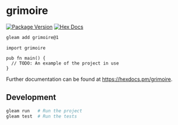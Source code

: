 # grimoire

[![Package Version](https://img.shields.io/hexpm/v/grimoire)](https://hex.pm/packages/grimoire)
[![Hex Docs](https://img.shields.io/badge/hex-docs-ffaff3)](https://hexdocs.pm/grimoire/)

```sh
gleam add grimoire@1
```
```gleam
import grimoire

pub fn main() {
  // TODO: An example of the project in use
}
```

Further documentation can be found at <https://hexdocs.pm/grimoire>.

## Development

```sh
gleam run   # Run the project
gleam test  # Run the tests
```
